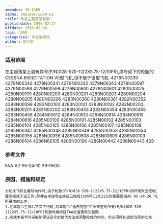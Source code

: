 ```yaml
---
amendno: 39-1569
cadno: CAD1996-C650-01
title: 改换主起落架轮胎
publishdate: 1996-02-27
effdate: 1996-02-28
tags: C650
categories: 华北管理局
author: 邵仁明
---
```


### 适用范围 
在主起落架上装有件号(P/N)028-520-1(22X5.75-12/10PR),序号如下的轮胎的CESSNA 650(CITATION VI)型飞机,但不限于该型飞机:
4279N00339  4279N00340  4279N00341
4279N00342
4279N00343  4279N00597  4279N00598
4279N00599
4279N00600  4279N00601  4280N00075
4280N00199
4280N00200  4280N00201  4280N00203
4280N00204
4280N00205  4280N00206  4280N00360
4280N00361
4282N00352  4283N00099  4283N00100
4283N00101
4283N00102  4283N00200  4283N00201
4283N00202
4283N00453  4283N00454  4283N00455
4283N00456
4284N00612  4284N00613  4284N00614
4284N00615
4284N00616  4285N00100  4285N00101
4285N00102
4285N00103  4285N00104  4285N00105
4285N00106
4285N00107  4285N00108  4285N00347
4285N00348
4285N00349  4285N00353  4285N00354
4285N00355
4285N00356  4285N00608  4285N00609
4286N00103
4286N00104  4286N00105  4286N00106
4286N00442
4286N00443  428

### 参考文件
FAA AD 95-24-10 39-9500 

### 原因、措施和规定 
    为防止飞机在着陆动作时,由于轮胎(P/N)028-520-1(22X5.75-12/10PR)损坏而失去控制,要求完成下述工作,除非在本指令生效前已完成1995年11月21日的重要信函AD 95-24-20 PL所要求的工作:
    1.在本指令生效后下次飞行前,将本指令"适用范围"中所规定的所有(P/N)028-520-1(22X5.75-12/10PR)轮胎改换成经FAA批准使用的轮胎. 
    2.完成本指令可采取能保证安全的替代方法或调整完成的时间，但必须得到适航当局的批准.

